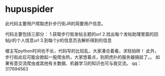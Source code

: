 # hupuspider
此代码主要用户爬取虎扑步行街JR的简要用户信息。

代码主要包括三部分：
1.获取步行街发帖主题的url
2.找出每个发帖助理里面的回帖jr的个人信息url
3.到每个jr的信息页去解析得到的信息

楼主写python时间也不长，代码写的比较乱，大家凑合着看，求轻拍砖！
此外，步行街此后可能会掀起一股爬虫热，大家悠着点，别把虎扑的服务器搞挂了。。
如果有意交流爬虫或其他有关数据、机器学习的知识也可与我交流。
qq：317694563
